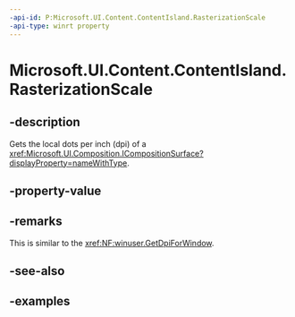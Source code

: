 ```yaml
---
-api-id: P:Microsoft.UI.Content.ContentIsland.RasterizationScale
-api-type: winrt property
---
```


# Microsoft.UI.Content.ContentIsland.RasterizationScale

<!--
public float RasterizationScale { get; }
-->

## -description

Gets the local dots per inch (dpi) of a <xref:Microsoft.UI.Composition.ICompositionSurface?displayProperty=nameWithType>.

## -property-value

## -remarks

This is similar to the <xref:NF:winuser.GetDpiForWindow>.

## -see-also

## -examples
